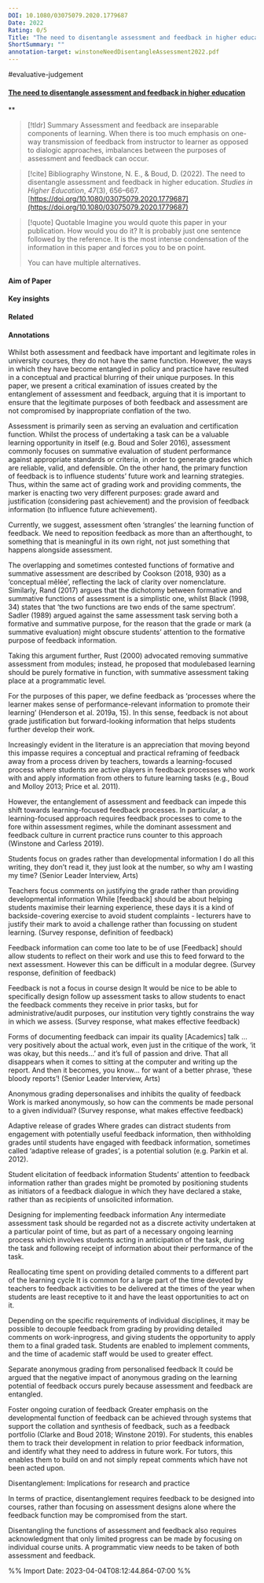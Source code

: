 ```yaml
---
DOI: 10.1080/03075079.2020.1779687
Date: 2022
Rating: 0/5
Title: "The need to disentangle assessment and feedback in higher education"
ShortSummary: ""
annotation-target: winstoneNeedDisentangleAssessment2022.pdf
---
```


#evaluative-judgement 

#### [The need to disentangle assessment and feedback in higher education](winstoneNeedDisentangleAssessment2022.pdf)
**



> [!tldr] Summary
> Assessment and feedback are inseparable components of learning. When there is too much emphasis on one-way transmission of feedback from instructor to learner as opposed to dialogic approaches, imbalances between the purposes of assessment and feedback can occur.

> [!cite] Bibliography
>Winstone, N. E., & Boud, D. (2022). The need to disentangle assessment and feedback in higher education. _Studies in Higher Education_, _47_(3), 656–667. [https://doi.org/10.1080/03075079.2020.1779687](https://doi.org/10.1080/03075079.2020.1779687)

> [!quote] Quotable
> Imagine you would quote this paper in your publication. How would you do it? It is probably just one sentence followed by the reference. It is the most intense condensation of the information in this paper and forces you to be on point. 
> 
> You can have multiple alternatives. 


#### Aim of Paper


#### Key insights 


#### Related

#### Annotations


Whilst both assessment and feedback have important and legitimate roles in university courses, they do not have the same function. However, the ways in which they have become entangled in policy and practice have resulted in a conceptual and practical blurring of their unique purposes. In this paper, we present a critical examination of issues created by the entanglement of assessment and feedback, arguing that it is important to ensure that the legitimate purposes of both feedback and assessment are not compromised by inappropriate conflation of the two. 

 

Assessment is primarily seen as serving an evaluation and certification function. Whilst the process of undertaking a task can be a valuable learning opportunity in itself (e.g. Boud and Soler 2016), assessment commonly focuses on summative evaluation of student performance against appropriate standards or criteria, in order to generate grades which are reliable, valid, and defensible. On the other hand, the primary function of feedback is to influence students’ future work and learning strategies. Thus, within the same act of grading work and providing comments, the marker is enacting two very different purposes: grade award and justification (considering past achievement) and the provision of feedback information (to influence future achievement). 

 

Currently, we suggest, assessment often ‘strangles’ the learning function of feedback. We need to reposition feedback as more than an afterthought, to something that is meaningful in its own right, not just something that happens alongside assessment. 

 

The overlapping and sometimes contested functions of formative and summative assessment are described by Cookson (2018, 930) as a ‘conceptual mêlée’, reflecting the lack of clarity over nomenclature. Similarly, Rand (2017) argues that the dichotomy between formative and summative functions of assessment is a simplistic one, whilst Black (1998, 34) states that ‘the two functions are two ends of the same spectrum’. Sadler (1989) argued against the same assessment task serving both a formative and summative purpose, for the reason that the grade or mark (a summative evaluation) might obscure students’ attention to the formative purpose of feedback information. 

 

Taking this argument further, Rust (2000) advocated removing summative assessment from modules; instead, he proposed that modulebased learning should be purely formative in function, with summative assessment taking place at a programmatic level. 

 

For the purposes of this paper, we define feedback as ‘processes where the learner makes sense of performance-relevant information to promote their learning’ (Henderson et al. 2019a, 15). In this sense, feedback is not about grade justification but forward-looking information that helps students further develop their work. 

 

Increasingly evident in the literature is an appreciation that moving beyond this impasse requires a conceptual and practical reframing of feedback away from a process driven by teachers, towards a learning-focused process where students are active players in feedback processes who work with and apply information from others to future learning tasks (e.g., Boud and Molloy 2013; Price et al. 2011). 

 

However, the entanglement of assessment and feedback can impede this shift towards learning-focused feedback processes. In particular, a learning-focused approach requires feedback processes to come to the fore within assessment regimes, while the dominant assessment and feedback culture in current practice runs counter to this approach (Winstone and Carless 2019). 

 

Students focus on grades rather than developmental information I do all this writing, they don’t read it, they just look at the number, so why am I wasting my time? (Senior Leader Interview, Arts) 

 

Teachers focus comments on justifying the grade rather than providing developmental information While [feedback] should be about helping students maximise their learning experience, these days it is a kind of backside-covering exercise to avoid student complaints - lecturers have to justify their mark to avoid a challenge rather than focussing on student learning. (Survey response, definition of feedback) 

 

Feedback information can come too late to be of use [Feedback] should allow students to reflect on their work and use this to feed forward to the next assessment. However this can be difficult in a modular degree. (Survey response, definition of feedback) 

 

Feedback is not a focus in course design It would be nice to be able to specifically design follow up assessment tasks to allow students to enact the feedback comments they receive in prior tasks, but for administrative/audit purposes, our institution very tightly constrains the way in which we assess. (Survey response, what makes effective feedback) 

 

Forms of documenting feedback can impair its quality [Academics] talk ... very positively about the actual work, even just in the critique of the work, ‘it was okay, but this needs...’ and it’s full of passion and drive. That all disappears when it comes to sitting at the computer and writing up the report. And then it becomes, you know... for want of a better phrase, ‘these bloody reports’! (Senior Leader Interview, Arts) 

 

Anonymous grading depersonalises and inhibits the quality of feedback Work is marked anonymously, so how can the comments be made personal to a given individual? (Survey response, what makes effective feedback) 

 

Adaptive release of grades Where grades can distract students from engagement with potentially useful feedback information, then withholding grades until students have engaged with feedback information, sometimes called ‘adaptive release of grades’, is a potential solution (e.g. Parkin et al. 2012). 

 

Student elicitation of feedback information Students’ attention to feedback information rather than grades might be promoted by positioning students as initiators of a feedback dialogue in which they have declared a stake, rather than as recipients of unsolicited information. 

 

Designing for implementing feedback information Any intermediate assessment task should be regarded not as a discrete activity undertaken at a particular point of time, but as part of a necessary ongoing learning process which involves students acting in anticipation of the task, during the task and following receipt of information about their performance of the task. 

 

Reallocating time spent on providing detailed comments to a different part of the learning cycle It is common for a large part of the time devoted by teachers to feedback activities to be delivered at the times of the year when students are least receptive to it and have the least opportunities to act on it. 

 

Depending on the specific requirements of individual disciplines, it may be possible to decouple feedback from grading by providing detailed comments on work-inprogress, and giving students the opportunity to apply them to a final graded task. Students are enabled to implement comments, and the time of academic staff would be used to greater effect. 

 

Separate anonymous grading from personalised feedback It could be argued that the negative impact of anonymous grading on the learning potential of feedback occurs purely because assessment and feedback are entangled. 

 

Foster ongoing curation of feedback Greater emphasis on the developmental function of feedback can be achieved through systems that support the collation and synthesis of feedback, such as a feedback portfolio (Clarke and Boud 2018; Winstone 2019). For students, this enables them to track their development in relation to prior feedback information, and identify what they need to address in future work. For tutors, this enables them to build on and not simply repeat comments which have not been acted upon. 

 

Disentanglement: Implications for research and practice 

 

In terms of practice, disentanglement requires feedback to be designed into courses, rather than focusing on assessment designs alone where the feedback function may be compromised from the start. 

 

Disentangling the functions of assessment and feedback also requires acknowledgment that only limited progress can be made by focusing on individual course units. A programmatic view needs to be taken of both assessment and feedback. 

 




%% Import Date: 2023-04-04T08:12:44.864-07:00 %%
